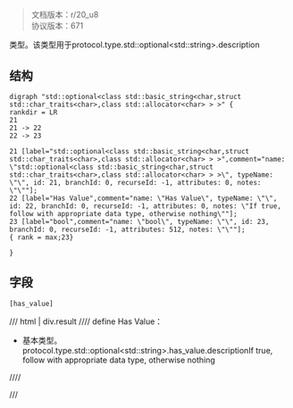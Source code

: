 # <!-- md:samp std::optional&lt;std::string&gt; -->

> 文档版本：r/20_u8<br/>协议版本：671

<!-- md:samp std::optional&lt;std::string&gt; -->类型。该类型用于protocol.type.std::optional&lt;std::string&gt;.description

## 结构

```viz
digraph "std::optional<class std::basic_string<char,struct std::char_traits<char>,class std::allocator<char> > >" {
rankdir = LR
21
21 -> 22
22 -> 23

21 [label="std::optional<class std::basic_string<char,struct std::char_traits<char>,class std::allocator<char> > >",comment="name: \"std::optional<class std::basic_string<char,struct std::char_traits<char>,class std::allocator<char> > >\", typeName: \"\", id: 21, branchId: 0, recurseId: -1, attributes: 0, notes: \"\""];
22 [label="Has Value",comment="name: \"Has Value\", typeName: \"\", id: 22, branchId: 0, recurseId: -1, attributes: 0, notes: \"If true, follow with appropriate data type, otherwise nothing\""];
23 [label="bool",comment="name: \"bool\", typeName: \"\", id: 23, branchId: 0, recurseId: -1, attributes: 512, notes: \"\""];
{ rank = max;23}

}

```

## 字段

```title='std::optional&lt;std::string&gt;'
[has_value]
```

/// html | div.result
//// define
Has Value：<!-- md:samp bool -->

- 基本类型。protocol.type.std::optional&lt;std::string&gt;.has_value.descriptionIf true, follow with appropriate data type, otherwise nothing


////

///

